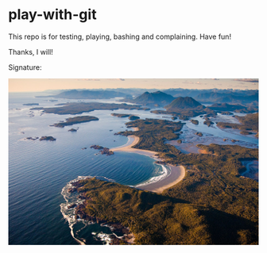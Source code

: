 # play-with-git
This repo is for testing, playing, bashing and complaining.  Have fun!

Thanks, I will!

Signature:

![](picture.jpg)
